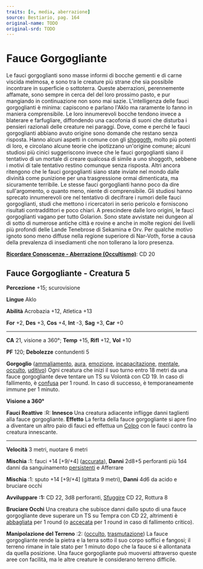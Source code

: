 ```yaml
---
traits: [n, media, aberrazione]
source: Bestiario, pag. 164
original-name: TODO
original-srd: TODO
---
```


# Fauce Gorgogliante

Le fauci gorgoglianti sono masse informi di bocche gementi e di carne viscida
melmosa, e sono tra le creature più strane che sia possibile incontrare in
superficie o sottoterra. Queste aberrazioni, perennemente affamate, sono sempre
in cerca del del loro prossimo pasto, e pur mangiando in continuazione non sono
mai sazie. L'intelligenza delle fauci gorgoglianti è minima: capiscono e parlano
l'Aklo ma raramente lo fanno in maniera comprensibile. Le loro innumerevoli
bocche tendono invece a blaterare e farfugliare, diffondendo una cacofonia di
suoni che disturba i pensieri razionali delle creature nei paraggi. Dove, come e
perché le fauci gorgoglianti abbiano avuto origine sono domande che restano
senza risposta. Hanno alcuni aspetti in comune con gli
[shoggoth](/creature/shoggoth), molto più potenti di loro, e circolano alcune
teorie che ipotizzano un'origine comune; alcuni studiosi più cinici suggeriscono
invece che le fauci gorgoglianti siano il tentativo di un mortale di creare
qualcosa di simile a uno shoggoth, sebbene i motivi dí tale tentativo restino
comunque senza risposta. Altri ancora ritengono che le fauci gorgoglianti siano
state inviate nel mondo dalle divinità come punizione per una trasgressione
ormai dimenticata, ma sicuramente terribile. Le stesse fauci gorgoglianti hanno
poco da dire sull'argomento, o quanto meno, niente di comprensibile. Gli
studiosi hanno sprecato innumerevoli ore nel tentativo di decifrare i rumori
delle fauci gorgoglianti, studi che mettono i ricercatori in serio pericolo e
forniscono risultati contraddittori e poco chiari. A prescindere dalle loro
origini, le fauci gorgoglianti vagano per tutto Golarion. Sono state avvistate
nei dungeon al di sotto di numerose antiche città e rovine e anche in molte
regioni dei livelli più profondi delle Lande Tenebrose di Sekamina e Orv. Per
qualche motivo ignoto sono meno diffuse nella regione superiore di Nar-Voth,
forse a causa della prevalenza di insediamenti che non tollerano la loro
presenza.

**[Ricordare Conoscenze - Aberrazione (Occultismo)](/azioni/abilita/ricordare-conoscenze)**:
CD 20

## Fauce Gorgogliante - Creatura 5

**Percezione** +15; scurovisione

**Lingue** Aklo

**Abilità** Acrobazia +12, Atletica +13

**For** +2, **Des** +3, **Cos** +4, **Int** -3, **Sag** +3, **Car** +0

---

**CA** 21, visione a 360°; **Temp** +15, **Rifl** +12, **Vol** +10

**PF** 120; **Debolezze** contundenti 5

**Gorgoglio** ([ammaliamento](/tratti/ammaliamento), [aura](/tratti/aura),
[emozione](/tratti/emozione), [incapacitazione](/tratti/incapacitazione),
[mentale](/tratti/mentale), [occulto](/tratti/occulto),
[uditivo](/tratti/uditivo)) Ogni creatura che inizi il suo turno entro 18 metri
da una fauce gorgogliante deve tentare un TS su Volontà con CD 19. In caso di
fallimento, è [confusa](/condizioni/confuso) per 1 round. In caso di successo, è
temporaneamente immune per 1 minuto.

**Visione a 360°**

**Fauci Reattive** :R: **Innesco** Una creatura adiacente infligge danni
taglienti alla fauce gorgogliante. **Effetto** La ferita della fauce
gorgogliante si apre fino a diventare un altro paio di fauci ed effettua un
[Colpo](/azioni/colpire) con le fauci contro la creatura innescante.

---

**Velocità** 3 metri, nuotare 6 metri

**Mischia** :1: fauci +14 \[+9/+4] ([accurata](/tratti/accurata)), **Danni**
2d8+5 perforanti più 1d4 danni da sanguinamento
[persistenti](/condizioni/danno-persistente) e Afferrare

**Mischia** :1: sputo +14 \[+9/+4] (gittata 9 metri), **Danni** 4d6 da acido e
bruciare occhi

**Avviluppare** **:1:** CD 22, 3d8 perforanti, [Sfuggire](/azioni/sfuggire) CD
22, Rottura 8

**Bruciare Occhi** Una creatura che subisce danni dallo sputo di una fauce
gorgogliante deve superare un TS su Tempra con CD 22, altrimenti è
[abbagliata](/condizioni/abbagliato) per 1 round (o
[accecata](/condizioni/accecato) per 1 round in caso di fallimento critico).

**Manipolazione del Terreno** :2: ([occulto](/tratti/occulto),
[trasmutazione](/tratti/trasmutazione)) La fauce gorgogliante rende la pietra e
la terra sotto il suo corpo soffici e fangosi; il terreno rimane in tale stato
per 1 minuto dopo che la fauce si è allontanata da quella posizione. Una fauce
gorgogliante può muoversi attraverso queste aree con facilità, ma le altre
creature le considerano terreno difficile.
